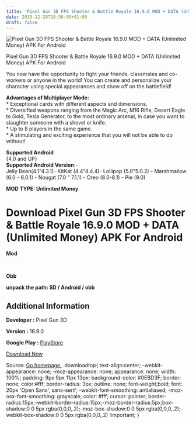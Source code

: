 ```yaml
---
title: 'Pixel Gun 3D FPS Shooter & Battle Royale 16.9.0 MOD + DATA (Unlimited Money) APK For Android'
date: 2019-12-28T10:56:00+01:00
draft: false
---
```


![Pixel Gun 3D FPS Shooter & Battle Royale 16.9.0 MOD + DATA (Unlimited Money) APK For Android](https://i2.wp.com/apkhome.net/wp-content/uploads/2019/11/Pixel-Gun-3D-FPS-Shooter-Battle-Royale.png "Pixel Gun 3D FPS Shooter & Battle Royale 16.9.0 MOD + DATA (Unlimited Money) APK For Android")

  

Pixel Gun 3D FPS Shooter & Battle Royale 16.9.0 MOD + DATA (Unlimited Money) APK For Android

You now have the opportunity to fight your friends, classmates and co-workers or anyone in the world! You can create and personalize your character using special appearances and show off on the battlefield!

**Advantages of Multiplayer Mode:**  
\* Exceptional cards with different aspects and dimensions.  
\* Diversified weapons ranging from the Magic Arc, M16 Rifle, Desert Eagle to Gold, Tesla Generator, to the most ordinary arsenal, in case you want to slaughter someone with a shovel or knife.  
\* Up to 8 players in the same game.  
\* A stimulating and exciting experience that you will not be able to do without!

**Supported Android**  
{4.0 and UP}  
**Supported Android Version**:-  
Jelly Bean(4.1"4.3.1)- KitKat (4.4"4.4.4)- Lollipop (5.0"5.0.2) - Marshmallow (6.0 - 6.0.1) - Nougat (7.0 " 7.1.1) - Oreo (8.0-8.1) - Pie (9.0)

**MOD TYPE: Unlimited Money**

Download Pixel Gun 3D FPS Shooter & Battle Royale 16.9.0 MOD + DATA (Unlimited Money) APK For Android
=====================================================================================================

**Mod**

 

**Obb**

**unpack the path: SD / Android / obb**

Additional Information
----------------------

**Developer :** Pixel Gun 3D

**Version :** 16.9.0

**Google Play :** [PlayStore](https://play.google.com/store/apps/details?id=com.pixel.gun3d)

  

[Download Now](https://store4app.co/post/pixel-gun-3d-fps-shooter-amp-battle-royale-16-9-0-mod-data-unlimited-money-apk-for-android_1574086275)

  
Source: [Go homepage.](https://store4app.co/post/pixel-gun-3d-fps-shooter-amp-battle-royale-16-9-0-mod-data-unlimited-money-apk-for-android_1574086275) .downloadtop{ text-align:center; -webkit-appearance: none; -moz-appearance: none; appearance: none; width: 100%; padding: 9px 9px 11px 13px; background-color: #0EBD3F; border: none; color:#fff; border-radius: 3px; outline: none; font-weight;bold; font: 20px 'Open Sans', sans-serif; -webkit-font-smoothing: antialiased; -moz-osx-font-smoothing: grayscale; color: #fff; cursor: pointer; border-radius:15px;-webkit-border-radius:15px;-moz-border-radius:5px;box-shadow:0 0 5px rgba(0,0,0,.2);-moz-box-shadow:0 0 5px rgba(0,0,0,.2);-webkit-box-shadow:0 0 5px rgba(0,0,0,.2) !important; }